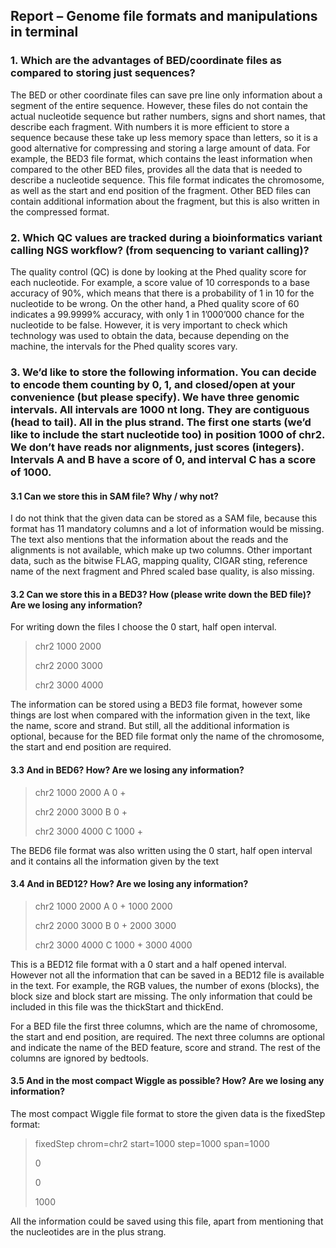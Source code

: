 ## Report – Genome file formats and manipulations in terminal 

### **1. Which are the advantages of BED/coordinate files as compared to storing just sequences?**

The BED or other coordinate files can save pre line only information about a segment of the entire sequence. However, these files do not contain the actual nucleotide sequence but rather numbers, signs and short names, that describe each fragment. With numbers it is more efficient to store a sequence because these take up less memory space than letters, so it is a good alternative for compressing and storing a large amount of data. For example, the BED3 file format, which contains the least information when compared to the other BED files, provides all the data that is needed to describe a nucleotide sequence. This file format indicates the chromosome, as well as the start and end position of the fragment. Other BED files can contain additional information about the fragment, but this is also written in the compressed format.

### **2. Which QC values are tracked during a bioinformatics variant calling NGS workflow? (from sequencing to variant calling)?**

The quality control (QC) is done by looking at the Phed quality score for each nucleotide. For example, a score value of 10 corresponds to a base accuracy of 90%, which means that there is a probability of 1 in 10 for the nucleotide to be wrong. On the other hand, a Phed quality score of 60 indicates a 99.9999% accuracy, with only 1 in 1’000’000 chance for the nucleotide to be false. However, it is very important to check which technology was used to obtain the data, because depending on the machine, the intervals for the Phed quality scores vary.


### **3. We’d like to store the following information. You can decide to encode them counting by 0, 1, and closed/open at your convenience (but please specify). We have three genomic intervals. All intervals are 1000 nt long. They are contiguous (head to tail). All in the plus strand. The first one starts (we’d like to include the start nucleotide too) in position 1000 of chr2. We don’t have reads nor alignments, just scores (integers). Intervals A and B have a score of 0, and interval C has a score of 1000.**

#### **3.1 Can we store this in SAM file? Why / why not?**

I do not think that the given data can be stored as a SAM file, because this format has 11 mandatory columns and a lot of information would be missing. The text also mentions that the information about the reads and the alignments is not available, which make up two columns. Other important data, such as the bitwise FLAG, mapping quality, CIGAR sting, reference name of the next fragment and Phred scaled base quality, is also missing.

#### **3.2 Can we store this in a BED3? How (please write down the BED file)? Are we losing any information?**

For writing down the files I choose the 0 start, half open interval.

> chr2	1000	2000
>
> chr2	2000	3000
>
> chr2	3000	4000

The information can be stored using a BED3 file format, however some things are lost when compared with the information given in the text, like the name, score and strand. But still, all the additional information is optional, because for the BED file format only the name of the chromosome, the start and end position are required.

#### **3.3 And in BED6? How? Are we losing any information?**

> chr2	1000	2000	A	0	+
>
> chr2	2000	3000	B	0	+
>
> chr2	3000	4000	C	1000	+

The BED6 file format was also written using the 0 start, half open interval and it contains all the information given by the text

#### **3.4 And in BED12? How? Are we losing any information?**

> chr2	1000	2000	A	0	+	1000	2000
>
> chr2	2000	3000	B	0	+	2000	3000	
>
> chr2	3000	4000	C	1000	+	3000	4000

This is a BED12 file format with a 0 start and a half opened interval. However not all the information that can be saved in a BED12 file is available in the text. For example, the RGB values, the number of exons (blocks), the block size and block start are missing. The only information that could be included in this file was the thickStart and thickEnd. 

For a BED file the first three columns, which are the name of chromosome, the start and end position, are required. The next three columns are optional and indicate the name of the BED feature, score and strand. The rest of the columns are ignored by bedtools.

#### **3.5 And in the most compact Wiggle as possible? How? Are we losing any information?**

The most compact Wiggle file format to store the given data is the fixedStep format:

> fixedStep 	chrom=chr2	start=1000 	step=1000	span=1000
>
> 0
>
> 0
>
> 1000

All the information could be saved using this file, apart from mentioning that the nucleotides are in the plus strang.

